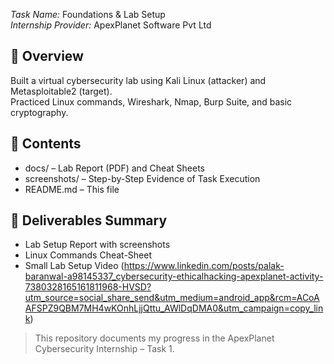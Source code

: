 *Task Name:* Foundations & Lab Setup  
*Internship Provider:* ApexPlanet Software Pvt Ltd  

## 🧠 Overview
Built a virtual cybersecurity lab using Kali Linux (attacker) and Metasploitable2 (target).  
Practiced Linux commands, Wireshark, Nmap, Burp Suite, and basic cryptography.  

## 📂 Contents
- docs/ – Lab Report (PDF) and Cheat Sheets  
- screenshots/ – Step-by-Step Evidence of Task Execution  
- README.md – This file  

## 🧾 Deliverables Summary
- Lab Setup Report with screenshots  
- Linux Commands Cheat-Sheet  
- Small Lab Setup Video (https://www.linkedin.com/posts/palak-baranwal-a98145337_cybersecurity-ethicalhacking-apexplanet-activity-7380328165161811968-HVSD?utm_source=social_share_send&utm_medium=android_app&rcm=ACoAAFSPZ9QBM7MH4wKOnhLjjQttu_AWlDqDMA0&utm_campaign=copy_link)  

> This repository documents my progress in the ApexPlanet Cybersecurity Internship – Task 1.
